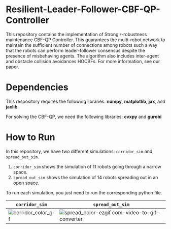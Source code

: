 # Resilient-Leader-Follower-CBF-QP-Controller

This repository contains the implementation of Strong $r$-robustness maintenance CBF-QP Controller. This guarantees the multi-robot network to maintain the sufficient number of connections among robots such a way that the robots can perform leader-follower consensus despite the presence of misbehaving agents. The algorithm also includes inter-agent and obstacle collision avoidances HOCBFs. For more information, see our paper.


# Dependencies
This respository requires the following libraries: **numpy**, **matplotlib**, **jax**, and **jaxlib**.

For solving the CBF-QP, we need the following libraries: **cvxpy** and **gurobi**

# How to Run
In this repository, we have two different simulations: `corridor_sim` and `spread_out_sim`. 
1) `corridor_sim` shows the simulation of $11$ robots going through a narrow space.
2) `spread_out_sim` shows the simulation of $14$ robots spreading out in an open space.
   
To run each simulation, you just need to run the corresponding python file. 

| `corridor_sim` | `spread_out_sim` |
| ------------- | ------------- |
| ![corridor_color_gif](https://github.com/user-attachments/assets/2a4defbf-c0c3-4e02-b54f-f816ef6ce434) |![spread_color-ezgif com-video-to-gif-converter](https://github.com/user-attachments/assets/af534f0a-8f6c-447d-9262-f3dfd12ef501)|






